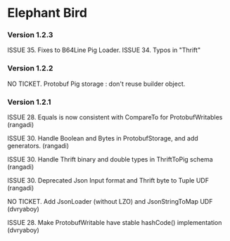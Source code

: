 # Elephant Bird #

### Version 1.2.3 ###

ISSUE 35.  Fixes to B64Line Pig Loader.
ISSUE 34.  Typos in "Thrift"

### Version 1.2.2 ###

NO TICKET. Protobuf Pig storage : don't reuse builder object.

### Version 1.2.1 ###

ISSUE 28. Equals is now consistent with CompareTo for ProtobufWritables (rangadi)

ISSUE 30.  Handle Boolean and Bytes in ProtobufStorage, and add generators. (rangadi) 

ISSUE 30.  Handle Thrift binary and double types in ThriftToPig schema (rangadi)

ISSUE 30.  Deprecated Json Input format and Thrift byte to Tuple UDF (rangadi)

NO TICKET. Add JsonLoader (without LZO) and JsonStringToMap UDF (dvryaboy)

ISSUE 28. Make ProtobufWritable have stable hashCode() implementation (dvryaboy)
